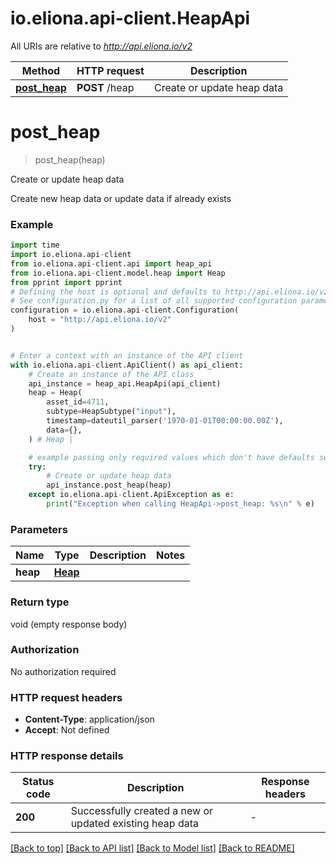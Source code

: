 # io.eliona.api-client.HeapApi

All URIs are relative to *http://api.eliona.io/v2*

Method | HTTP request | Description
------------- | ------------- | -------------
[**post_heap**](HeapApi.md#post_heap) | **POST** /heap | Create or update heap data


# **post_heap**
> post_heap(heap)

Create or update heap data

Create new heap data or update data if already exists

### Example


```python
import time
import io.eliona.api-client
from io.eliona.api-client.api import heap_api
from io.eliona.api-client.model.heap import Heap
from pprint import pprint
# Defining the host is optional and defaults to http://api.eliona.io/v2
# See configuration.py for a list of all supported configuration parameters.
configuration = io.eliona.api-client.Configuration(
    host = "http://api.eliona.io/v2"
)


# Enter a context with an instance of the API client
with io.eliona.api-client.ApiClient() as api_client:
    # Create an instance of the API class
    api_instance = heap_api.HeapApi(api_client)
    heap = Heap(
        asset_id=4711,
        subtype=HeapSubtype("input"),
        timestamp=dateutil_parser('1970-01-01T00:00:00.00Z'),
        data={},
    ) # Heap | 

    # example passing only required values which don't have defaults set
    try:
        # Create or update heap data
        api_instance.post_heap(heap)
    except io.eliona.api-client.ApiException as e:
        print("Exception when calling HeapApi->post_heap: %s\n" % e)
```


### Parameters

Name | Type | Description  | Notes
------------- | ------------- | ------------- | -------------
 **heap** | [**Heap**](Heap.md)|  |

### Return type

void (empty response body)

### Authorization

No authorization required

### HTTP request headers

 - **Content-Type**: application/json
 - **Accept**: Not defined


### HTTP response details

| Status code | Description | Response headers |
|-------------|-------------|------------------|
**200** | Successfully created a new or updated existing heap data |  -  |

[[Back to top]](#) [[Back to API list]](../README.md#documentation-for-api-endpoints) [[Back to Model list]](../README.md#documentation-for-models) [[Back to README]](../README.md)

